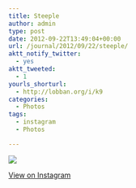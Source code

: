 ```yaml
---
title: Steeple
author: admin
type: post
date: 2012-09-22T13:49:04+00:00
url: /journal/2012/09/22/steeple/
aktt_notify_twitter:
  - yes
aktt_tweeted:
  - 1
yourls_shorturl:
  - http://lobban.org/i/k9
categories:
  - Photos
tags:
  - instagram
  - Photos

---
```

![][1]

[View on Instagram][2]

 [1]: http://lobban.org/wp-content/uploads/HLIC/ed5c6296fecc26bb3735373698f04814.jpg
 [2]: http://instagr.am/p/P4SGErqltw/